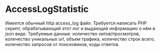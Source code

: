# AccessLogStatistic
Имеется обычный http access_log файл. Требуется написать PHP скрипт, обрабатывающий этот лог и выдающий информацию о нём в json виде. Требуемые данные:  количество хитов/просмотров, количество уникальных url, объем трафика, количество строк всего, количество запросов от поисковиков, коды ответов.
